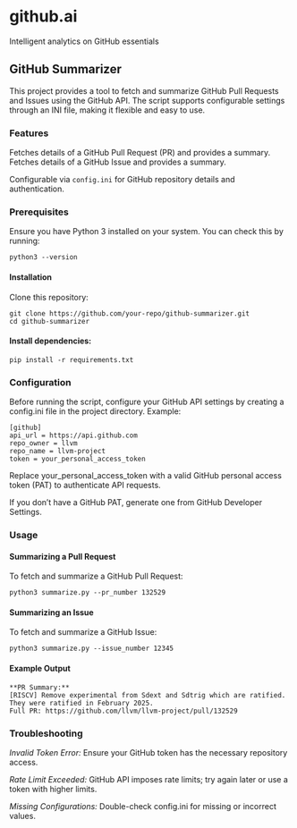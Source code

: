 # github.ai
Intelligent analytics on GitHub essentials

## GitHub Summarizer
This project provides a tool to fetch and summarize GitHub Pull Requests and Issues using the GitHub API. The script supports configurable settings through an INI file, making it flexible and easy to use.

### Features
Fetches details of a GitHub Pull Request (PR) and provides a summary.
Fetches details of a GitHub Issue and provides a summary.

Configurable via `config.ini` for GitHub repository details and authentication.

### Prerequisites

Ensure you have Python 3 installed on your system. You can check this by running:
```
python3 --version
```

#### Installation

Clone this repository:
```
git clone https://github.com/your-repo/github-summarizer.git
cd github-summarizer
```

#### Install dependencies:
```
pip install -r requirements.txt
```

### Configuration

Before running the script, configure your GitHub API settings by creating a config.ini file in the project directory. Example:
```
[github]
api_url = https://api.github.com
repo_owner = llvm
repo_name = llvm-project
token = your_personal_access_token
```

Replace your_personal_access_token with a valid GitHub personal access token (PAT) to authenticate API requests.

If you don’t have a GitHub PAT, generate one from GitHub Developer Settings.

### Usage

#### Summarizing a Pull Request

To fetch and summarize a GitHub Pull Request:
```
python3 summarize.py --pr_number 132529
```

#### Summarizing an Issue

To fetch and summarize a GitHub Issue:
```
python3 summarize.py --issue_number 12345
```

#### Example Output
```
**PR Summary:**
[RISCV] Remove experimental from Sdext and Sdtrig which are ratified.
They were ratified in February 2025.
Full PR: https://github.com/llvm/llvm-project/pull/132529
```

### Troubleshooting

*Invalid Token Error:* Ensure your GitHub token has the necessary repository access.

*Rate Limit Exceeded:* GitHub API imposes rate limits; try again later or use a token with higher limits.

*Missing Configurations:* Double-check config.ini for missing or incorrect values.

